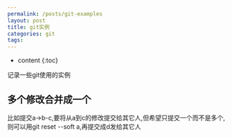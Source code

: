 ```yaml
---
permalink: /posts/git-examples
layout: post
title: git实例
categories: git
tags:
---
```


* content
{:toc}

记录一些git使用的实例




## 多个修改合并成一个

比如提交a->b-c,要将从a到c的修改提交给其它人,但希望只提交一个而不是多个,则可以用git reset --soft a,再提交成d发给其它人
